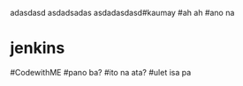 adasdasd
asdadsadas
asdadasdasd#kaumay
#ah ah
#ano na
# jenkins
#CodewithME
#pano ba?
#ito na ata? 
#ulet isa pa
